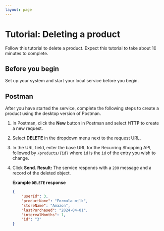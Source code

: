 ```yaml
---
layout: page
---
```


# Tutorial: Deleting a product

Follow this tutorial to delete a product. Expect this tutorial to take about 10 minutes to complete.

## Before you begin

Set up your system and start your local service before you begin.

## Postman

After you have started the service, complete the following steps to create a product using the desktop version of Postman.

1. In Postman, click the **New** button in Postman and select **HTTP** to create a new request.
2. Select **DELETE** in the dropdown menu next to the request URL.
3. In the URL field, enter the base URL for the Recurring Shopping API, followed by `/products/{id}` where `id` is the `id` of the entry you wish to change.
4. Click **Send**.
    **Result:** The service responds with a `200` message and a record of the deleted object.

    **Example `DELETE` response**

    ```json
    {
        "userId": 3,
        "productName": "Formula milk",
        "storeName": "Amazon",
        "lastPurchased": "2024-04-01",
        "intervalMonths": 1,
        "id": "3"
    }
